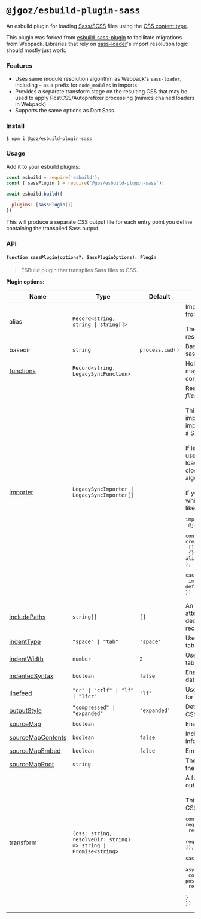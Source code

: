 # `@jgoz/esbuild-plugin-sass`

An esbuild plugin for loading [Sass/SCSS](https://sass-lang.com) files using the [CSS content type](https://esbuild.github.io/content-types/#css).

This plugin was forked from [esbuild-sass-plugin](https://github.com/glromeo/esbuild-sass-plugin) to facilitate migrations from Webpack. Libraries that rely on [sass-loader](https://github.com/webpack-contrib/sass-loader)'s import resolution logic should mostly just work.

### Features

- Uses same module resolution algorithm as Webpack's `sass-loader`, including `~` as a prefix for `node_modules` in imports
- Provides a separate transform stage on the resulting CSS that may be used to apply PostCSS/Autoprefixer processing (mimics chained loaders in Webpack)
- Supports the same options as Dart Sass

### Install

```console
$ npm i @goz/esbuild-plugin-sass
```

### Usage

Add it to your esbuild plugins:

```js
const esbuild = require('esbuild');
const { sassPlugin } = require('@goz/esbuild-plugin-sass');

await esbuild.build({
  ...
  plugins: [sassPlugin()]
})
```

This will produce a separate CSS output file for each entry point you define containing the transpiled Sass output.

### API

#### `function sassPlugin(options?: SassPluginOptions): Plugin`

> ESBuild plugin that transpiles Sass files to CSS.

**Plugin options:**

<!-- prettier-ignore-start -->
<!-- markdown-interpolate: node ../../scripts/docs.mjs ./src/sass-plugin.ts SassPluginOptions -->
| Name | Type | Default | Description |
| --- | --- | --- | --- |
| alias | `Record<string, string \| string[]>` |  | Import aliases to use when resolving imports from within sass files.<br><br>These will not be used when esbuild resolves imports from other module types.  |
| basedir | `string` | `process.cwd()` | Base directory to use when resolving the sass implementation. |
| [functions](https://github.com/sass/node-sass#functions--v300---experimental) | `Record<string, LegacySyncFunction>` |  | Holds a collection of custom functions that may be invoked by the sass files being compiled. |
| [importer](https://github.com/sass/node-sass#importer--v200---experimental) | `LegacySyncImporter \| LegacySyncImporter[]` |  | Resolves `@import` directives *between sass files*.<br><br>This is not used when esbuild resolves imports from other module types, e.g., when importing from JS/TS files or when defining a Sass file as an entry point.<br><br>If left undefined, a default importer will be used that closely mimics webpack's sass-loader resolution algorithm, which itself closely mimic's the default resolution algorithm of dart-sass.<br><br>If you want to extend the import algorithm while keeping the default, you can import it like so: <br><pre>import { createSassImporter } from '@jgoz/esbuild-plugin-sass';<br><br>const defaultImporter = createSassImporter(<br>  [], // includePaths<br>  {}, // aliases<br>);<br><br>sassPlugin({<br>  importer: [myImporter, defaultImporter]<br>})</pre> |
| [includePaths](https://github.com/sass/node-sass#includepaths) | `string[]` | `[]` | An array of paths that should be looked in to attempt to resolve your @import declarations. When using `data`, it is recommended that you use this. |
| [indentType](https://github.com/sass/node-sass#indenttype--v300) | `"space" \| "tab"` | `'space'` | Used to determine whether to use space or tab character for indentation. |
| [indentWidth](https://github.com/sass/node-sass#indentwidth--v300) | `number` | `2` | Used to determine the number of spaces or tabs to be used for indentation. |
| [indentedSyntax](https://github.com/sass/node-sass#indentedsyntax) | `boolean` | `false` | Enable Sass Indented Syntax for parsing the data string or file. |
| [linefeed](https://github.com/sass/node-sass#linefeed--v300) | `"cr" \| "crlf" \| "lf" \| "lfcr"` | `'lf'` | Used to determine which sequence to use for line breaks. |
| [outputStyle](https://github.com/sass/node-sass#outputstyle) | `"compressed" \| "expanded"` | `'expanded'` | Determines the output format of the final CSS style. |
| [sourceMap](https://github.com/sass/node-sass#sourcemap) | `boolean` |  | Enables the outputting of a source map. |
| [sourceMapContents](https://github.com/sass/node-sass#sourcemapcontents) | `boolean` | `false` | Includes the contents in the source map information. |
| [sourceMapEmbed](https://github.com/sass/node-sass#sourcemapembed) | `boolean` | `false` | Embeds the source map as a data URI. |
| [sourceMapRoot](https://github.com/sass/node-sass#sourcemaproot) | `string` |  | The value will be emitted as `sourceRoot` in the source map information. |
| transform | `(css: string, resolveDir: string) => string \| Promise<string>` |  | A function that will post-process the css output before wrapping it in a module.<br><br>This might be useful for, e.g., processing CSS output with PostCSS/autoprefixer. <br><pre>const postCSS = require("postcss")([<br> require("autoprefixer"),<br> require("postcss-preset-env")({stage:0})<br>]);<br><br>sassPlugin({<br> async transform(source, resolveDir) {<br>   const {css} = await postCSS.process(source, {from: undefined});<br>   return css;<br> }<br>})</pre> |
<!-- end -->
<!-- prettier-ignore-end -->
